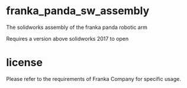 # franka_panda_sw_assembly
The solidworks assembly of the franka panda robotic arm

Requires a version above solidworks 2017 to open

# license
Please refer to the requirements of Franka Company for specific usage.
